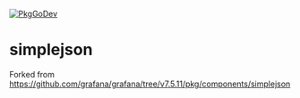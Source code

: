 [![PkgGoDev](https://pkg.go.dev/badge/gomodules.xyz/simplejson)](https://pkg.go.dev/gomodules.xyz/simplejson)

# simplejson

Forked from https://github.com/grafana/grafana/tree/v7.5.11/pkg/components/simplejson
